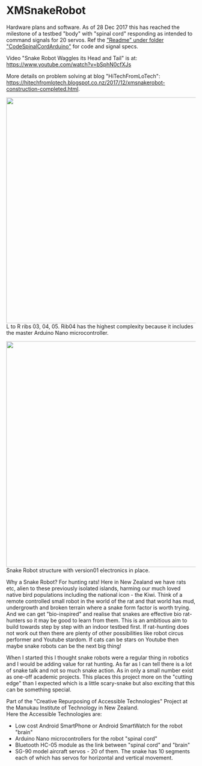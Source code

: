 # XMSnakeRobot
Hardware plans and software. As of 28 Dec 2017 this has reached the milestone of a testbed "body" with "spinal cord" responding as intended to command signals for 20 servos. Ref the <a href="https://github.com/manukautech/XMSnakeRobot/tree/master/CodeSpinalCordArduino">"Readme" under folder "CodeSpinalCordArduino"</a> for code and signal specs.
  
Video "Snake Robot Waggles its Head and Tail" is at:  
<a href="https://www.youtube.com/watch?v=bSphN0cfXJs" target="_blank">https://www.youtube.com/watch?v=bSphN0cfXJs</a>   

More details on problem solving at blog "HiTechFromLoTech":   
<a href="https://hitechfromlotech.blogspot.co.nz/2017/12/xmsnakerobot-construction-completed.html"  target="_blank">https://hitechfromlotech.blogspot.co.nz/2017/12/xmsnakerobot-construction-completed.html</a>.

<img src="https://github.com/manukautech/XMSnakeRobot/blob/master/Images/Assemble_20171221_General3Segments.JPG" width="600" /><br />
L to R ribs 03, 04, 05. Rib04 has the highest complexity because it includes the master Arduino Nano microcontroller.

<img src="https://github.com/manukautech/XMSnakeRobot/blob/master/Images/Assemble_20171221_GeneralWS.JPG" width="600" /><br />
Snake Robot structure with version01 electronics in place.  

Why a Snake Robot? For hunting rats! Here in New Zealand we have rats etc, alien to these previously isolated islands, harming our much loved native bird populations including the national icon - the Kiwi. Think of a remote controlled small robot in the world of the rat and that world has mud, undergrowth and broken terrain where a snake form factor is worth trying. And we can get "bio-inspired" and realise that snakes are effective bio rat-hunters so it may be good to learn from them. This is an ambitious aim to build towards step by step with an indoor testbed first. If rat-hunting does not work out then there are plenty of other possibilities like robot circus performer and Youtube stardom. If cats can be stars on Youtube then maybe snake robots can be the next big thing!  

When I started this I thought snake robots were a regular thing in robotics and I would be adding value for rat hunting. As far as I can tell there is a lot of snake talk and not so much snake action. As in only a small number exist as one-off academic projects. This places this project more on the "cutting edge" than I expected which is a little scary-snake but also exciting that this can be something special.  

Part of the "Creative Repurposing of Accessible Technologies" Project at the Manukau Institute of Technology in New Zealand.<br/>
Here the Accessible Technologies are:
- Low cost Android SmartPhone or Android SmartWatch for the robot "brain"
- Arduino Nano microcontrollers for the robot "spinal cord"
- Bluetooth HC-05 module as the link between "spinal cord" and "brain"
- SG-90 model aircraft servos - 20 of them. 
  The snake has 10 segments each of which has servos for horizontal and vertical movement.
  

